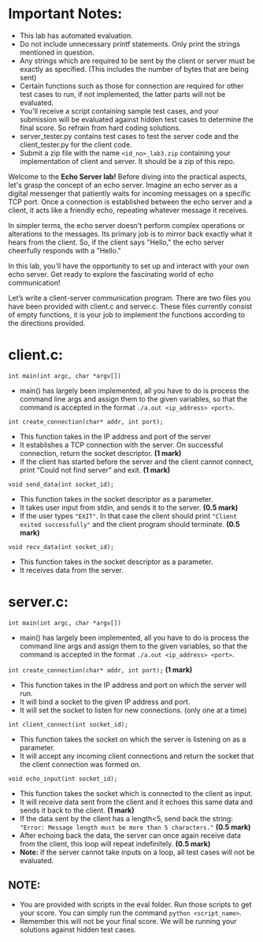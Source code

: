 # Important Notes:
- This lab has automated evaluation.
- Do not include unnecessary printf statements. Only print the strings mentioned in question. 
- Any strings which are required to be sent by the client or server must be exactly as specified. (This includes the number of bytes that are being sent)
- Certain functions such as those for connection are required for other test cases to run, if not implemented, the latter parts will not be evaluated.
- You'll receive a script containing sample test cases, and your submission will be evaluated against hidden test cases to determine the final score. So refrain from hard coding solutions.
- server_tester.py contains test cases to test the server code and the client_tester.py for the client code.
- Submit a zip file with the name `<id_no>_lab3.zip` containing your implementation of client and server. It should be a zip of this repo.

Welcome to the **Echo Server lab!** Before diving into the practical aspects, let's grasp the concept of an echo server. Imagine an echo server as a digital messenger that patiently waits for incoming messages on a specific TCP port. Once a connection is established between the echo server and a client, it acts like a friendly echo, repeating whatever message it receives.

In simpler terms, the echo server doesn't perform complex operations or alterations to the messages. Its primary job is to mirror back exactly what it hears from the client. So, if the client says "Hello," the echo server cheerfully responds with a "Hello."

In this lab, you'll have the opportunity to set up and interact with your own echo server. Get ready to explore the fascinating world of echo communication!

Let’s write a client-server communication program. There are two files you have been provided with client.c and server.c. These files currently consist of empty functions, it is your job to implement the functions according to the directions provided.

# client.c:
`int main(int argc, char *argv[])`
  - main() has largely been implemented, all you have to do is process the command line args and assign them to the given variables, so that the command is accepted in the format `./a.out <ip_address> <port>`.

`int create_connection(char* addr, int port);` 
  - This function takes in the IP address and port of the server
  - It establishes a TCP connection with the server. On successful connection, return the socket descriptor. **(1 mark)**
  - If the client has started before the server and the client cannot connect, print “Could not find server” and exit. **(1 mark)**

`void send_data(int socket_id);` 
  - This function takes in the socket descriptor as a parameter.
  - It takes user input from stdin, and sends it to the server. **(0.5 mark)**
  - If the user types `"EXIT"`. In that case the client should print `"Client exited successfully"` and the client program should terminate. **(0.5 mark)**


`void recv_data(int socket_id);`
  - This function takes in the socket descriptor as a parameter.
  - It receives data from the server.

# server.c:
`int main(int argc, char *argv[])`
  - main() has largely been implemented, all you have to do is process the command line args and assign them to the given variables, so that the command is accepted in the format `./a.out <ip_address> <port>`.

`int create_connection(char* addr, int port);` **(1 mark)**
  - This function takes in the IP address and port on which the server will run.
  - It will bind a socket to the given IP address and port.
  - It will set the socket to listen for new connections. (only one at a time)

`int client_connect(int socket_id);`
  - This function takes the socket on which the server is listening on as a parameter.
  - It will accept any incoming client connections and return the socket that the client connection was formed on.

`void echo_input(int socket_id);`
  - This function takes the socket which is connected to the client as input.
  - It will receive data sent from the client and it echoes this same data and sends it back to the client. **(1 mark)**
  - If the data sent by the client has a length<5, send back the string: `"Error: Message length must be more than 5 characters."` **(0.5 mark)**
  - After echoing back the data, the server can once again receive data from the client, this loop will repeat indefinitely. **(0.5 mark)**
  - **Note:** if the server cannot take inputs on a loop, all test cases will not be evaluated.


## NOTE:
  - You are provided with scripts in the eval folder. Run those scripts to get your score. You can simply run the command `python <script_name>`.
  - Remember this will not be your final score. We will be running your solutions against hidden test cases.
